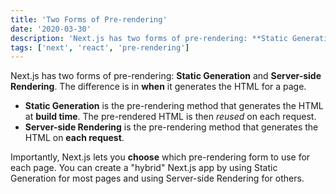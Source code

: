 ```yaml
---
title: 'Two Forms of Pre-rendering'
date: '2020-03-30'
description: 'Next.js has two forms of pre-rendering: **Static Generation** and **Server-side Rendering**. The difference is in **when** it generates the HTML for a page.'
tags: ['next', 'react', 'pre-rendering']
---
```


Next.js has two forms of pre-rendering: **Static Generation** and **Server-side Rendering**. The difference is in **when** it generates the HTML for a page.

- **Static Generation** is the pre-rendering method that generates the HTML at **build time**. The pre-rendered HTML is then _reused_ on each request.
- **Server-side Rendering** is the pre-rendering method that generates the HTML on **each request**.

Importantly, Next.js lets you **choose** which pre-rendering form to use for each page. You can create a "hybrid" Next.js app by using Static Generation for most pages and using Server-side Rendering for others.
